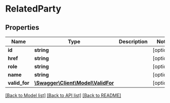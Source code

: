# RelatedParty

## Properties
Name | Type | Description | Notes
------------ | ------------- | ------------- | -------------
**id** | **string** |  | [optional] 
**href** | **string** |  | [optional] 
**role** | **string** |  | [optional] 
**name** | **string** |  | [optional] 
**valid_for** | [**\Swagger\Client\Model\ValidFor**](ValidFor.md) |  | [optional] 

[[Back to Model list]](../README.md#documentation-for-models) [[Back to API list]](../README.md#documentation-for-api-endpoints) [[Back to README]](../README.md)


